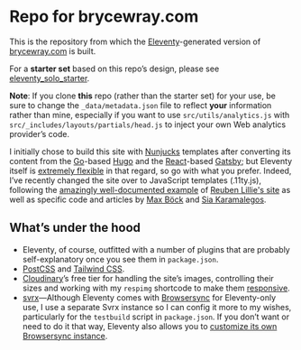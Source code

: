# Repo for brycewray.com

This is the repository from which the [Eleventy](https://11ty.dev)-generated version of [brycewray.com](https://brycewray.com) is built.

For a **starter set** based on this repo’s design, please see [eleventy_solo_starter](https://github.com/brycewray/eleventy_solo_starter).

**Note**: If you clone **this** repo (rather than the starter set) for your use, be sure to change the `_data/metadata.json` file to reflect **your** information rather than mine, especially if you want to use `src/utils/analytics.js` with `src/_includes/layouts/partials/head.js` to inject your own Web analytics provider’s code.

I initially chose to build this site with [Nunjucks](https://mozilla.github.io/nunjucks/) templates after converting its content from the [Go](https://golang.org)-based [Hugo](https://gohugo.io) and the [React](https://reactjs.org)-based [Gatsby](https://gatsbyjs.org); but Eleventy itself is [extremely flexible](https://www.11ty.dev/docs/languages/) in that regard, so go with what you prefer. Indeed, I’ve recently changed the site over to JavaScript templates (.11ty.js), following the [amazingly well-documented example](https://gitlab.com/reubenlillie/reubenlillie.com) of [Reuben Lillie's site](https://reubenlillie.com) as well as specific code and articles by [Max Böck](https://mxb.dev/blog/using-webmentions-on-static-sites/) and [Sia Karamalegos](https://sia.codes/posts/webmentions-eleventy-in-depth/).

## What&rsquo;s under the hood

- Eleventy, of course, outfitted with a number of plugins that are probably self-explanatory once you see them in `package.json`.
- [PostCSS](https://postcss.org) and [Tailwind CSS](https://tailwindcss.com).
- [Cloudinary](https://www.cloudinary.com)’s free tier for handling the site’s images, controlling their sizes and working with my `respimg` shortcode to make them [responsive](https://developers.google.com/web/fundamentals/design-and-ux/responsive/images).
- [svrx](https://svrx.io)&mdash;Although Eleventy comes with [Browsersync](https://browsersync.io) for Eleventy-only use, I use a separate Svrx instance so I can config it more to my wishes, particularly for the `testbuild` script in `package.json`. If you don&rsquo;t want or need to do it that way, Eleventy also allows you to [customize its own Browsersync instance](https://11ty.dev/docs/config/#override-browsersync-server-options).